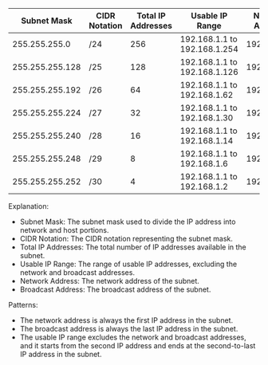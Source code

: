 | Subnet Mask     | CIDR Notation | Total IP Addresses | Usable IP Range               | Network Address | Broadcast Address |
|-----------------|---------------|-------------------|-------------------------------|-----------------|-------------------|
| 255.255.255.0   | /24           | 256               | 192.168.1.1 to 192.168.1.254  | 192.168.1.0     | 192.168.1.255     |
| 255.255.255.128 | /25           | 128               | 192.168.1.1 to 192.168.1.126  | 192.168.1.0     | 192.168.1.127     |
| 255.255.255.192 | /26           | 64                | 192.168.1.1 to 192.168.1.62   | 192.168.1.0     | 192.168.1.63      |
| 255.255.255.224 | /27           | 32                | 192.168.1.1 to 192.168.1.30   | 192.168.1.0     | 192.168.1.31      |
| 255.255.255.240 | /28           | 16                | 192.168.1.1 to 192.168.1.14   | 192.168.1.0     | 192.168.1.15      |
| 255.255.255.248 | /29           | 8                 | 192.168.1.1 to 192.168.1.6    | 192.168.1.0     | 192.168.1.7       |
| 255.255.255.252 | /30           | 4                 | 192.168.1.1 to 192.168.1.2    | 192.168.1.0     | 192.168.1.3       |

Explanation:
- Subnet Mask: The subnet mask used to divide the IP address into network and host portions.
- CIDR Notation: The CIDR notation representing the subnet mask.
- Total IP Addresses: The total number of IP addresses available in the subnet.
- Usable IP Range: The range of usable IP addresses, excluding the network and broadcast addresses.
- Network Address: The network address of the subnet.
- Broadcast Address: The broadcast address of the subnet.

Patterns:
- The network address is always the first IP address in the subnet.
- The broadcast address is always the last IP address in the subnet.
- The usable IP range excludes the network and broadcast addresses, and it starts from the second IP address and ends at the second-to-last IP address in the subnet.
